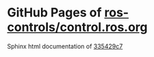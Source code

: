 GitHub Pages of [ros-controls/control.ros.org](https://github.com/ros-controls/control.ros.org.git)
===
Sphinx html documentation of [335429c7](https://github.com/ros-controls/control.ros.org/tree/335429c76cd17ac3723c843db6e1c323bb935027)

